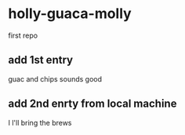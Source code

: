 # holly-guaca-molly
first repo

## add 1st entry
guac and chips sounds good

## add 2nd enrty from local machine
I l'll bring the brews
